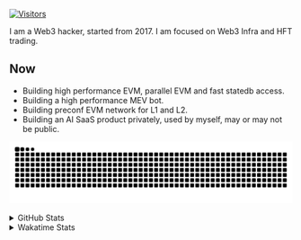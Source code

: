 <!-- markdownlint-disable MD041 MD010 MD033 -->
[![Visitors](https://api.visitorbadge.io/api/daily?path=Akagi201%2FAkagi201&label=Visitors%20Today&countColor=%2337d67a)](https://visitorbadge.io/status?path=Akagi201%2FAkagi201)

I am a Web3 hacker, started from 2017. I am focused on Web3 Infra and HFT trading.

## Now

* Building high performance EVM, parallel EVM and fast statedb access.
* Building a high performance MEV bot.
* Building preconf EVM network for L1 and L2.
* Building an AI SaaS product privately, used by myself, may or may not be public.

[![github contribution grid snake animation](https://raw.githubusercontent.com/Akagi201/Akagi201/output/github-contribution-grid-snake.svg#gh-light-mode-only)](https://github.com/Akagi201)

<details>
<summary>GitHub Stats</summary>
  <a href="https://github.com/Akagi201"><img alt="Profile Detail" src="https://raw.githubusercontent.com/Akagi201/Akagi201/master/profile-summary-card-output/dracula/0-profile-details.svg" /></a>
  <a href="https://github.com/Akagi201"><img alt="Github Stats" src="https://raw.githubusercontent.com/Akagi201/Akagi201/master/profile-summary-card-output/dracula/3-stats.svg" /></a>
  <a href="https://github.com/Akagi201"><img alt="Lang By Commits" src="https://raw.githubusercontent.com/Akagi201/Akagi201/master/profile-summary-card-output/dracula/2-most-commit-language.svg" /></a>
</details>

<details>
<summary>Wakatime Stats</summary>
<br>

<!--START_SECTION:waka-->

```txt
From: 06 December 2024 - To: 13 December 2024

Total Time: 45 hrs 20 mins

Rust               20 hrs 22 mins  ███████████▒░░░░░░░░░░░░░   44.94 %
Other              17 hrs 4 mins   █████████▒░░░░░░░░░░░░░░░   37.65 %
sh                 3 hrs 27 mins   ██░░░░░░░░░░░░░░░░░░░░░░░   07.61 %
TOML               2 hrs           █░░░░░░░░░░░░░░░░░░░░░░░░   04.44 %
TypeScript         23 mins         ▒░░░░░░░░░░░░░░░░░░░░░░░░   00.86 %
Jupyter Notebook   22 mins         ▒░░░░░░░░░░░░░░░░░░░░░░░░   00.82 %
Markdown           18 mins         ▒░░░░░░░░░░░░░░░░░░░░░░░░   00.69 %
Python             15 mins         ░░░░░░░░░░░░░░░░░░░░░░░░░   00.57 %
JavaScript         15 mins         ░░░░░░░░░░░░░░░░░░░░░░░░░   00.56 %
JSON               14 mins         ░░░░░░░░░░░░░░░░░░░░░░░░░   00.53 %
```

<!--END_SECTION:waka-->

</details>
